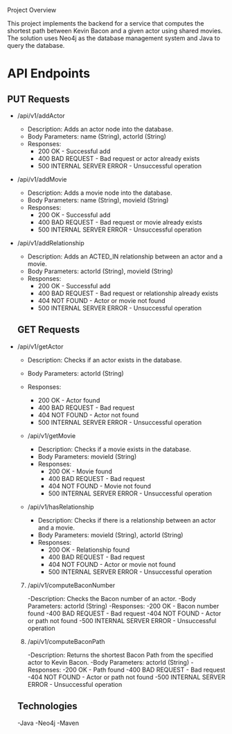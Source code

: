 Project Overview

This project implements the backend for a service that computes the shortest path between Kevin Bacon and a given actor using shared movies. The solution uses Neo4j as the database management system and Java to query the database.

# API Endpoints
  
## PUT Requests
- /api/v1/addActor
  
  - Description: Adds an actor node into the database.
  - Body Parameters: name (String), actorId (String)
  - Responses:
    - 200 OK - Successful add
    - 400 BAD REQUEST - Bad request or actor already exists
    - 500 INTERNAL SERVER ERROR - Unsuccessful operation
  
- /api/v1/addMovie
  
  - Description: Adds a movie node into the database.
  - Body Parameters: name (String), movieId (String)
  - Responses:
    - 200 OK - Successful add
    - 400 BAD REQUEST - Bad request or movie already exists
    - 500 INTERNAL SERVER ERROR - Unsuccessful operation
  
- /api/v1/addRelationship
  
  - Description: Adds an ACTED_IN relationship between an actor and a movie.
  - Body Parameters: actorId (String), movieId (String)
  - Responses:
    - 200 OK - Successful add
    - 400 BAD REQUEST - Bad request or relationship already exists
    - 404 NOT FOUND - Actor or movie not found
    - 500 INTERNAL SERVER ERROR - Unsuccessful operation
  
  ## GET Requests
- /api/v1/getActor
  
  - Description: Checks if an actor exists in the database.
  - Body Parameters: actorId (String)
  - Responses:
    - 200 OK - Actor found
    - 400 BAD REQUEST - Bad request
    - 404 NOT FOUND - Actor not found
    - 500 INTERNAL SERVER ERROR - Unsuccessful operation

  - /api/v1/getMovie
  
    - Description: Checks if a movie exists in the database.
    - Body Parameters: movieId (String)
    - Responses:
      - 200 OK - Movie found
      - 400 BAD REQUEST - Bad request
      - 404 NOT FOUND - Movie not found
      - 500 INTERNAL SERVER ERROR - Unsuccessful operation
  
   - /api/v1/hasRelationship
  
     - Description: Checks if there is a relationship between an actor and a movie.
     - Body Parameters: movieId (String), actorId (String)
     - Responses:
       - 200 OK - Relationship found
       - 400 BAD REQUEST - Bad request
       - 404 NOT FOUND - Actor or movie not found
       - 500 INTERNAL SERVER ERROR - Unsuccessful operation
  
  7. /api/v1/computeBaconNumber
  
      -Description: Checks the Bacon number of an actor.
      -Body Parameters: actorId (String)
      -Responses:
          -200 OK - Bacon number found
          -400 BAD REQUEST - Bad request
          -404 NOT FOUND - Actor or path not found
          -500 INTERNAL SERVER ERROR - Unsuccessful operation
  
  8. /api/v1/computeBaconPath
  
      -Description: Returns the shortest Bacon Path from the specified actor to Kevin Bacon.
      -Body Parameters: actorId (String)
      -Responses:
          -200 OK - Path found
          -400 BAD REQUEST - Bad request
          -404 NOT FOUND - Actor or path not found
          -500 INTERNAL SERVER ERROR - Unsuccessful operation
  
  ## Technologies
    -Java
    -Neo4j
    -Maven

